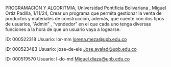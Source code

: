 PROGRAMACIÓN Y ALGORITMIA,
Universidad Pontificia Bolivariana ,
Miguel Ortiz Padilla,
1/11/24,
Crear un programa que permita gestionar la venta de productos y materiales de construcción, además, que cuente con dos tipos de usuarios, “Admin” , “vendedor” en el que cada uno tenga diversas funciones a la hora de que un usuario vaya a logearse. 

ID: 000522318
Usuario: lor-mm
lorena.meza@upb.edu.co

ID: 000523483
Usuario: jose-de-ele
Jose.ayalad@upb.edu.co

ID: 000519570
Usuario: I-do-md
Miguel.diaza@upb.edu.co
